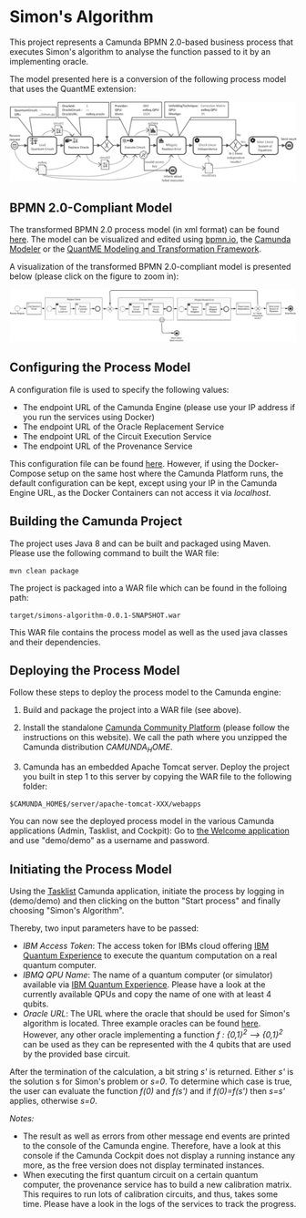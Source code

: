# Simon's Algorithm

This project represents a Camunda BPMN 2.0-based business process that executes Simon's algorithm to analyse the function passed to it by an implementing oracle.

The model presented here is a conversion of the following process model that uses the QuantME extension:

![Business process model that uses the QuantME extension](../docs/simons-algorithm-quantme.png)

## BPMN 2.0-Compliant Model
The transformed BPMN 2.0 process model (in xml format) can be found [here](src/main/resources/simons-algorithm.bpmn).
The model can be visualized and edited using [bpmn.io](https://demo.bpmn.io/), the [Camunda Modeler](https://camunda.com/download/) or the [QuantME Modeling and Transformation Framework](https://github.com/UST-QuAntiL/QuantME-TransformationFramework).

A visualization of the transformed BPMN 2.0-compliant model is presented below (please click on the figure to zoom in):

![Transformed business process model](src/main/resources/simons-algorithm.png)

## Configuring the Process Model

A configuration file is used to specify the following values:

- The endpoint URL of the Camunda Engine (please use your IP address if you run the services using Docker) 
- The endpoint URL of the Oracle Replacement Service
- The endpoint URL of the Circuit Execution Service
- The endpoint URL of the Provenance Service

This configuration file can be found [here](src/main/resources/config.properties). However, if using the Docker-Compose setup on the same host where the Camunda Platform runs, the default configuration can be kept, except using your IP in the Camunda Engine URL, as the Docker Containers can not access it via *localhost*.

## Building the Camunda Project

The project uses Java 8 and can be built and packaged using Maven. Please use the following command to built the WAR file:

```
mvn clean package
```

The project is packaged into a WAR file which can be found in the folloing path:

```
target/simons-algorithm-0.0.1-SNAPSHOT.war
```

This WAR file contains the process model as well as the used java classes and their dependencies.

## Deploying the Process Model

Follow these steps to deploy the process model to the Camunda engine:

1. Build and package the project into a WAR file (see above).

2. Install the standalone [Camunda Community Platform](https://camunda.com/download/) (please follow the instructions on this website).
We call the path where you unzipped the Camunda distribution _$CAMUNDA_HOME$_.

3. Camunda has an embedded Apache Tomcat server. Deploy the project you built in step 1 to this server by copying the WAR file
to the following folder:

```
$CAMUNDA_HOME$/server/apache-tomcat-XXX/webapps
```

You can now see the deployed process model in the various Camunda applications (Admin, Tasklist, and Cockpit): 
Go to [the Welcome application](http://localhost:8080/camunda/) and use "demo/demo" as a username and password. 

## Initiating the Process Model

Using the [Tasklist](http://localhost:8080/camunda/app/tasklist/default/#/login) Camunda application, initiate the process 
by logging in (demo/demo) and then clicking on the button "Start process" and finally choosing "Simon's Algorithm".

Thereby, two input parameters have to be passed:

- *IBM Access Token*: The access token for IBMs cloud offering [IBM Quantum Experience](https://quantum-computing.ibm.com/) to execute the quantum computation on a real quantum computer. 
- *IBMQ QPU Name*: The name of a quantum computer (or simulator) available via [IBM Quantum Experience](https://quantum-computing.ibm.com/). Please have a look at the currently available QPUs and copy the name of one with at least 4 qubits.
- *Oracle URL*: The URL where the oracle that should be used for Simon's algorithm is located. Three example oracles can be found [here](circuits). However, any other oracle implementing a function *f : {0,1}<sup>2</sup> --> {0,1}<sup>2</sup>* can be used as they can be represented with the 4 qubits that are used by the provided base circuit.

After the termination of the calculation, a bit string *s'* is returned. Either *s'* is the solution s for Simon's problem or *s=0*. To determine which case is true, the user can evaluate the function *f(0)* and *f(s')* and if *f(0)=f(s')* then *s=s'* applies, otherwise *s=0*.

*Notes:* 
- The result as well as errors from other message end events are printed to the console of the Camunda engine. 
Therefore, have a look at this console if the Camunda Cockpit does not display a running instance any more, as the free version does not display terminated instances.
- When executing the first quantum circuit on a certain quantum computer, the provenance service has to build a new calibration matrix. This requires to run lots of calibration circuits, and thus, takes some time. Please have a look in the logs of the services to track the progress.

